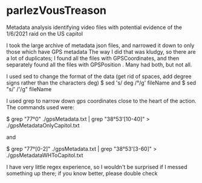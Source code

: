 # parlezVousTreason
Metadata analysis identifying video files with potential evidence of the 1/6/2021 raid on the US capitol

I took the large archive of metadata json files, and narrowed it down to only those which have GPS metadata
The way I did that was kludgy, so there are a lot of duplicates; I found all the files with GPSCoordinates, and then separately found all the files with GPSPosition . Many had both, but not all. 

I used sed to change the format of the data (get rid of spaces, add degree signs rather than the characters deg)
$ sed 's/ deg /°/g' fileName
and
$ sed "s/' /'/g" fileName

I used grep to narrow down gps coordinates close to the heart of the action. 
The commands used were: 

$ grep "77°0" ./gpsMetadata.txt | grep "38°53'[10-40]" > ./gpsMetadataOnlyCapitol.txt

and

$ grep "77°[0-2]" ./gpsMetadata.txt | grep "38°53'[3-60]" > ./gpsMetadataWHToCapitol.txt

I have very little regex experience, so I wouldn't be surprised if I messed something up there; if you know better, please double check
